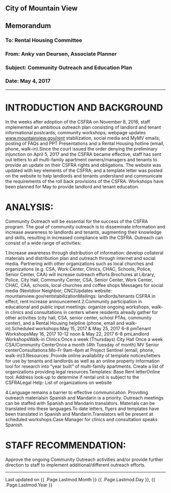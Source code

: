 ## City of Mountain View
## Memorandum
### To: Rental Housing Committee
### From: Anky van Deursen, Associate Planner  
### Subject: Community Outreach and Education Plan  
### Date: May 4, 2017  

***

# INTRODUCTION AND BACKGROUND  
In  the  weeks  after  adoption  of  the  CSFRA  on  November  8,  2016,  staff  implemented  an  ambitious  outreach  plan  consisting  of  landlord  and  tenant  informational  postcards; community  workshops;   webpage  updates  www.mountainview.gov/rent  stabilization, social  media  and  MyMV  emails;   posting  of  FAQs  and  PPT  Presentations  and  a  Rental  Housing hotline (email, phone, walk-in).Since the court issued the order denying the preliminary injunction on April 5, 2017 and the  CSFRA  became effective,  staff  has  sent  out  letters  to  all  multi-family  apartment  owners/managers   and   tenants   to   provide   an   update   on   their   CSFRA rights   and   obligations. The  website  was  updated  with  key  elements  of  the  CSFRA;  and a   template letter   was   posted   on   the   website   to   help   landlords   and   tenants   understand   and communicate the requirements of the roll back provisions of the CSFRA. Workshops have been planned for May to provide landlord and tenant education.


# ANALYSIS:  
Community Outreach will be essential for the success of the CSFRA program. The goal of community  outreach  is  to  disseminate  information  and  increase  awareness  to  landlords and  tenants,  augmenting  their  knowledge  and  skills,  resulting  in  increased compliance with the CSFRA.  Outreach can consist of a wide range of activities:

1.Increase awareness through distribution of information: develop collateral materials and distribution plan and outreach through internet and social media. Partnering with other organizations such as local churches and organizations (e.g. CSA, Work Center, Clinics, CHAC, Schools, Police, Senior Center, CAA) will increase outreach efforts.Brochures at  Library,  Police,  City  Hall,  Community  Center,  CSA,  Senior  Center,  Work Center, CHAC, CAA, schools, local churches and coffee shops Messages for social media (Nextdoor Neighbor; CNC)Updates website: mountainview.gov/rentstabilizationMailings: landlords/tenants CSFRA in effect, rent increase announcement.2.Community   participation   in   educational   and   public   input   meetings:    organize ongoing  workshops,  walk-in  clinics  and  consultations  in  centers  where  residents  already   gather   for   other   activities   (city   hall,   CSA,   senior   center,   school   PTAs,   community center), and a Rental Housing helpline (phone, email and walk-in).Scheduled workshops:May 15, 2017 & May 25, 2017 6-8 pmTenant WorkshopsMay 16, 2017 10-12 noon & May 22, 2017 6-8 pmLandlord WorkshopsWalk-in Clinics:Once a week (Thursdays) City Hall Once a week CSA/Community CenterOnce a month (4th Tuesday of month) MV Senior centerConsultations:Mo-Fr 9am-4pm at Project Sentinel (email, phone, walk-in)3.Resources:  Provide  online  availability  of  template  notices/letters  for  use  by  tenants  and  landlords  as  well  as  an  online  property  information  tool for  research into  “year  built”  of  multi-family  apartments.  Create  a  list  of  organizations providing  legal resources.Templates: Base Rent letterOnline  tool:  Address  look-up  to  determine  if  rental  unit  is  subject  to  the  CSFRALegal Help: List of organizations on website

4.Language remains a barrier to effective communication. Providing outreach materialsin Spanish and Mandarin is a priority. Outreach meetings can be staffed with Spanish and Mandarin translators. Materials can be translated into these languages.To  date  letters,  flyers  and  templates  have  been  translated  in  Spanish  and Mandarin.Translators will be present at scheduled workshops.Case Manager for clinics and consultation speaks Spanish.


# STAFF RECOMMENDATION:  
Approve the ongoing Community Outreach activities and/or provide further direction to staff to implement additional/different outreach efforts.

***
Last updated on {{ .Page.Lastmod.Month }} {{ .Page.Lastmod.Day }}, {{ .Page.Lastmod.Year }}  